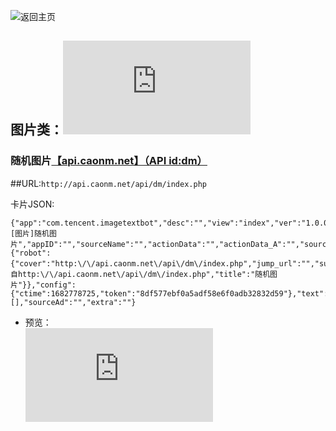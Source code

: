 ![返回主页](https://github.com/lanyi233/QQ-JSONcard)
## 图片类：![pic.md](https://github.com/lanyi233/QQ-JSONcard/blob/main/Card/pic.md)
### 随机图片[【api.caonm.net】（API id:dm）](http://api.caonm.net/api/dm/index.php)
##URL:`http://api.caonm.net/api/dm/index.php`

卡片JSON:
```
{"app":"com.tencent.imagetextbot","desc":"","view":"index","ver":"1.0.0.11","prompt":"[图片]随机图片","appID":"","sourceName":"","actionData":"","actionData_A":"","sourceUrl":"","meta":{"robot":{"cover":"http:\/\/api.caonm.net\/api\/dm\/index.php","jump_url":"","subtitle":"来自http:\/\/api.caonm.net\/api\/dm\/index.php","title":"随机图片"}},"config":{"ctime":1682778725,"token":"8df577ebf0a5adf58e6f0adb32832d59"},"text":"","extraApps":[],"sourceAd":"","extra":""}
```
- 预览：  
![](http://api.caonm.net/api/dm/index.php)
